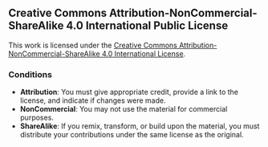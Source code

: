 ## Creative Commons Attribution-NonCommercial-ShareAlike 4.0 International Public License

This work is licensed under the [Creative Commons Attribution-NonCommercial-ShareAlike 4.0 International License](http://creativecommons.org/licenses/by-nc-sa/4.0/).

### Conditions
- **Attribution**: You must give appropriate credit, provide a link to the license, and indicate if changes were made.
- **NonCommercial**: You may not use the material for commercial purposes.
- **ShareAlike**: If you remix, transform, or build upon the material, you must distribute your contributions under the same license as the original.